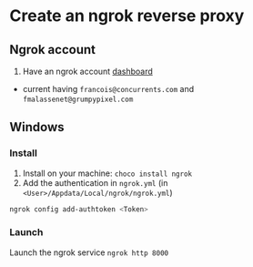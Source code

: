# Create an ngrok reverse proxy

## Ngrok account

1. Have an ngrok account  [dashboard](https://dashboard.ngrok.com/signup)

* current having `francois@concurrents.com` and `fmalassenet@grumpypixel.com`

## Windows

### Install

1. Install on your machine: `choco install ngrok`
2. Add the authentication in `ngrok.yml`  (in `<User>/Appdata/Local/ngrok/ngrok.yml`)

``` bash
ngrok config add-authtoken <Token>
```

### Launch

Launch the ngrok service `ngrok http 8000`
